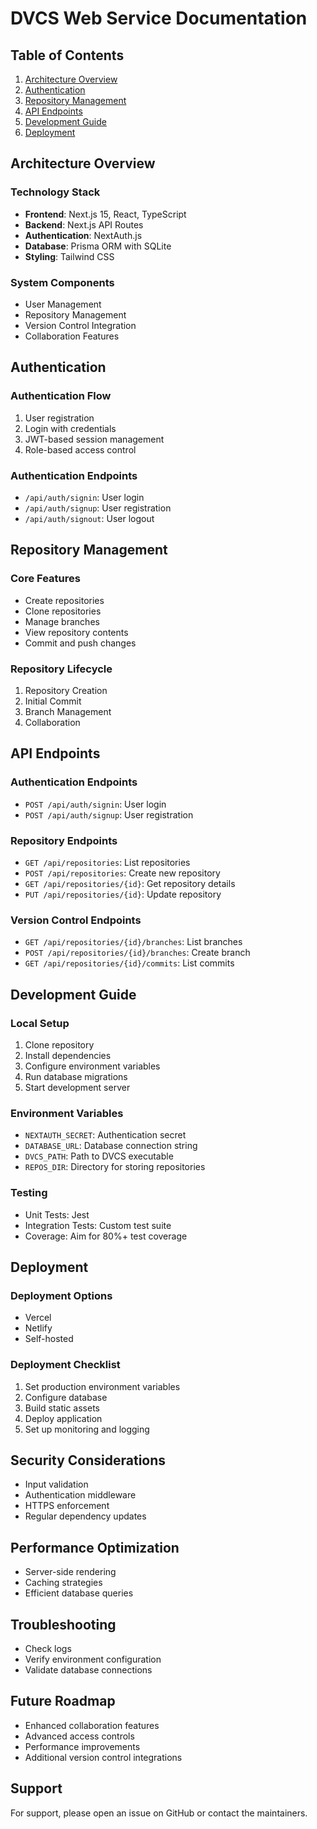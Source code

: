 # DVCS Web Service Documentation

## Table of Contents
1. [Architecture Overview](#architecture-overview)
2. [Authentication](#authentication)
3. [Repository Management](#repository-management)
4. [API Endpoints](#api-endpoints)
5. [Development Guide](#development-guide)
6. [Deployment](#deployment)

## Architecture Overview

### Technology Stack
- **Frontend**: Next.js 15, React, TypeScript
- **Backend**: Next.js API Routes
- **Authentication**: NextAuth.js
- **Database**: Prisma ORM with SQLite
- **Styling**: Tailwind CSS

### System Components
- User Management
- Repository Management
- Version Control Integration
- Collaboration Features

## Authentication

### Authentication Flow
1. User registration
2. Login with credentials
3. JWT-based session management
4. Role-based access control

### Authentication Endpoints
- `/api/auth/signin`: User login
- `/api/auth/signup`: User registration
- `/api/auth/signout`: User logout

## Repository Management

### Core Features
- Create repositories
- Clone repositories
- Manage branches
- View repository contents
- Commit and push changes

### Repository Lifecycle
1. Repository Creation
2. Initial Commit
3. Branch Management
4. Collaboration

## API Endpoints

### Authentication Endpoints
- `POST /api/auth/signin`: User login
- `POST /api/auth/signup`: User registration

### Repository Endpoints
- `GET /api/repositories`: List repositories
- `POST /api/repositories`: Create new repository
- `GET /api/repositories/{id}`: Get repository details
- `PUT /api/repositories/{id}`: Update repository

### Version Control Endpoints
- `GET /api/repositories/{id}/branches`: List branches
- `POST /api/repositories/{id}/branches`: Create branch
- `GET /api/repositories/{id}/commits`: List commits

## Development Guide

### Local Setup
1. Clone repository
2. Install dependencies
3. Configure environment variables
4. Run database migrations
5. Start development server

### Environment Variables
- `NEXTAUTH_SECRET`: Authentication secret
- `DATABASE_URL`: Database connection string
- `DVCS_PATH`: Path to DVCS executable
- `REPOS_DIR`: Directory for storing repositories

### Testing
- Unit Tests: Jest
- Integration Tests: Custom test suite
- Coverage: Aim for 80%+ test coverage

## Deployment

### Deployment Options
- Vercel
- Netlify
- Self-hosted

### Deployment Checklist
1. Set production environment variables
2. Configure database
3. Build static assets
4. Deploy application
5. Set up monitoring and logging

## Security Considerations
- Input validation
- Authentication middleware
- HTTPS enforcement
- Regular dependency updates

## Performance Optimization
- Server-side rendering
- Caching strategies
- Efficient database queries

## Troubleshooting
- Check logs
- Verify environment configuration
- Validate database connections

## Future Roadmap
- Enhanced collaboration features
- Advanced access controls
- Performance improvements
- Additional version control integrations

## Support
For support, please open an issue on GitHub or contact the maintainers.
